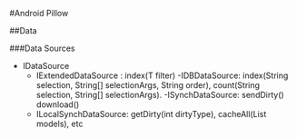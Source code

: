#Android Pillow

##Data

###Data Sources

- IDataSource
  - IExtendedDataSource : index(T filter)
    -IDBDataSource: index(String selection, String[] selectionArgs, String order), count(String selection, String[] selectionArgs).
        -ISynchDataSource: sendDirty() download()
  - ILocalSynchDataSource: getDirty(int dirtyType), cacheAll(List<T> models), etc